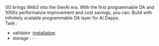 
0G brings Web3 into the GenAI era. With the first programmable DA and 1000x performance improvement and cost savings, you can:
Build with infinitely scalable programmable DA layer for AI Dapps.<br/>
Task :
- validator   :<a href="https://git.idekubagus.com/portofolio/testnet/0g-chain" target="_blank">installation</a>
- storage     : -
